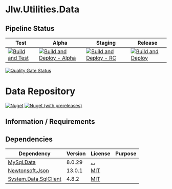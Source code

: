 <!-- Do not edit this file directly. The README.md file is auto-generated during the build process, and any changes you make will be overwritten. If you need to make changes to this file, update the /build-scripts/templates/ReadmeTemplate.md file.  -->
<!--  -->
# Jlw.Utilities.Data

## Pipeline Status

| Test | Alpha | Staging | Release |
|-----|-----|-----|-----|
| [![Build and Test](https://github.com/JasonLWalker/Jlw.Utilities.Data/actions/workflows/build-test.yml/badge.svg)](https://github.com/JasonLWalker/Jlw.Utilities.Data/actions/workflows/build-test.yml) | [![Build and Deploy - Alpha](https://github.com/JasonLWalker/Jlw.Utilities.Data/actions/workflows/build-deploy-alpha.yml/badge.svg)](https://github.com/JasonLWalker/Jlw.Utilities.Data/actions/workflows/build-deploy-alpha.yml) | [![Build and Deploy - RC](https://github.com/JasonLWalker/Jlw.Utilities.Data/actions/workflows/build-deploy-rc.yml/badge.svg?branch=staging)](https://github.com/JasonLWalker/Jlw.Utilities.Data/actions/workflows/build-deploy-rc.yml) |[![Build and Deploy](https://github.com/JasonLWalker/Jlw.Utilities.Data/actions/workflows/build-deploy.yml/badge.svg)](https://github.com/JasonLWalker/Jlw.Utilities.Data/actions/workflows/build-deploy.yml) | 

[![Quality Gate Status](https://sonarcloud.io/api/project_badges/measure?project=JasonLWalker_Jlw.Utilities.Data&metric=alert_status)](https://sonarcloud.io/dashboard?id=JasonLWalker_)


# Data Repository
<!--  -->
[![Nuget](https://img.shields.io/nuget/v/Jlw.Utilities.Data?label=Jlw.Utilities.Data%20%28release%29)](https://www.nuget.org/packages/Jlw.Utilities.Data/#versions-body-tab) [![Nuget (with prereleases)](https://img.shields.io/nuget/vpre/Jlw.Utilities.Data?label=Jlw.Utilities.Data%20%28preview%29)](https://www.nuget.org/packages/Jlw.Utilities.Data/#versions-body-tab)

## Information / Requirements


## Dependencies

|Dependency|Version|License|Purpose|
|-----|-----|-----|-----|
|[MySql.Data](https://dev.mysql.com/downloads/)|8.0.29|[...](https://downloads.mysql.com/docs/licenses/connector-net-8.0-gpl-en.pdf)||
|[Newtonsoft.Json](https://www.newtonsoft.com/json)|13.0.1|[MIT](https://licenses.nuget.org/MIT)||
|[System.Data.SqlClient](https://github.com/dotnet/corefx)|4.8.2|[MIT](https://licenses.nuget.org/MIT)||



